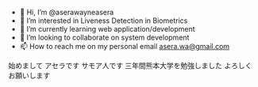 - 👋 Hi, I’m @aserawayneasera
- 👀 I’m interested in Liveness Detection in Biometrics
- 🌱 I’m currently learning web application/development
- 💞️ I’m looking to collaborate on system development
- 📫 How to reach me on my personal email asera.wa@gmail.com


始めまして
アセラです
サモア人です
三年間熊本大学を勉強しました
よろしくお願いします

<!---
aserawayneasera/aserawayneasera is a ✨ special ✨ repository because its `README.md` (this file) appears on your GitHub profile.
You can click the Preview link to take a look at your changes.
--->
